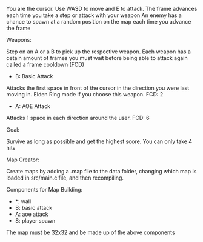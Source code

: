 You are the cursor. Use WASD to move and E to attack.
The frame advances each time you take a step or attack with your weapon
An enemy has a chance to spawn at a random position on the map each time you advance the frame

Weapons:

Step on an A or a B to pick up the respective weapon. Each weapon has a cetain amount of frames you must wait before being able to attack again called a frame cooldown (FCD)

- B: Basic Attack
  
Attacks the first space in front of the cursor in the direction you were last moving in. Elden Ring mode if you choose this weapon. FCD: 2

- A: AOE Attack

Attacks 1 space in each direction around the user. FCD: 6

Goal:

Survive as long as possible and get the highest score. You can only take 4 hits

Map Creator:

Create maps by adding a .map file to the data folder, changing which map is loaded in src/main.c file, and then recompiling.

Components for Map Building:
- *: wall
- B: basic attack
- A: aoe attack
- S: player spawn

The map must be 32x32 and be made up of the above components
